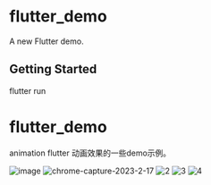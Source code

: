 # flutter_demo

A new Flutter demo.

## Getting Started 

flutter run 
# flutter_demo   
animation
flutter 动画效果的一些demo示例。

![image](https://user-images.githubusercontent.com/55727172/225825810-5564ad3a-4e12-4229-89ae-5afc221938f4.png)
![chrome-capture-2023-2-17](https://user-images.githubusercontent.com/55727172/225826117-f6f0f72d-c0af-4452-9d71-e751ab9f61b2.gif)
![2](https://user-images.githubusercontent.com/55727172/225826810-18bd7fa7-7778-4899-8e86-6e16ff0bfa1b.gif)
![3](https://user-images.githubusercontent.com/55727172/225826818-904f461c-8f7f-4a63-b931-39cc75d3f695.gif)
![4](https://user-images.githubusercontent.com/55727172/225826835-f9a888bd-714a-4d9f-a97d-0aee3b343be5.gif)

